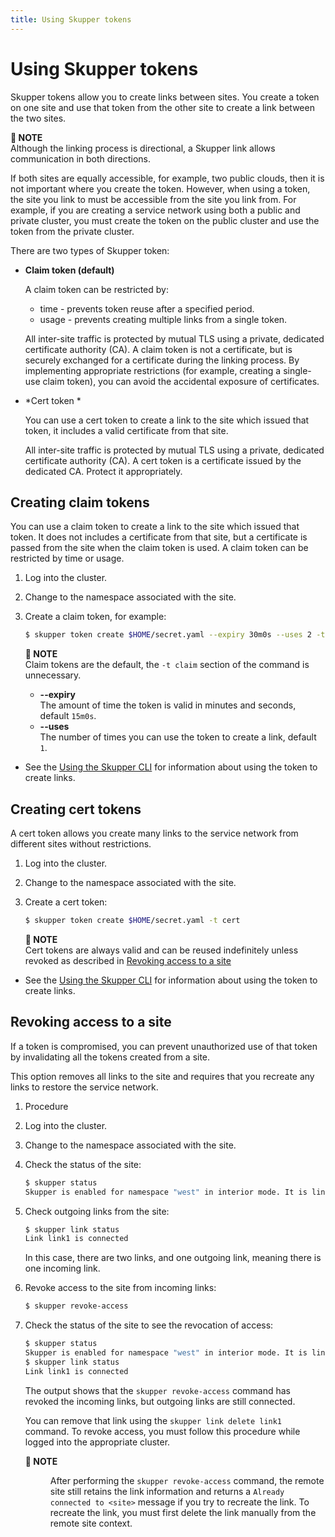 ```yaml
---
title: Using Skupper tokens
---
```

# Using Skupper tokens

Skupper tokens allow you to create links between sites.
You create a token on one site and use that token from the other site to create a link between the two sites.

**📌 NOTE**\
Although the linking process is directional, a Skupper link allows communication in both directions.

If both sites are equally accessible, for example, two public clouds, then it is not important where you create the token.
However, when using a token, the site you link to must be accessible from the site you link from.
For example, if you are creating a service network using both a public and private cluster, you must create the token on the public cluster and use the token from the private cluster.

There are two types of Skupper token:

* **Claim token (default)**

  A claim token can be restricted by:

  * time - prevents token reuse after a specified period.
  * usage - prevents creating multiple links from a single token.

  All inter-site traffic is protected by mutual TLS using a private, dedicated certificate authority (CA).
  A claim token is not a certificate, but is securely exchanged for a certificate during the linking process.
  By implementing appropriate restrictions (for example, creating a single-use claim token), you can avoid the accidental exposure of certificates.
* *Cert token *

  You can use a cert token to create a link to the site which issued that token, it includes a valid certificate from that site.

  All inter-site traffic is protected by mutual TLS using a private, dedicated certificate authority (CA).
  A cert token is a certificate issued by the dedicated CA.
  Protect it appropriately.

## Creating claim tokens

You can use a claim token to create a link to the site which issued that token.
It does not includes a certificate from that site, but a certificate is passed from the site when the claim token is used.
A claim token can be restricted by time or usage.

1. Log into the cluster.
2. Change to the namespace associated with the site.
3. Create a claim token, for example:

   ```bash
   $ skupper token create $HOME/secret.yaml --expiry 30m0s --uses 2 -t claim
   ```

   **📌 NOTE**\
   Claim tokens are the default, the `-t claim` section of the command is unnecessary.

   * **--expiry**\
   The amount of time the token is valid in minutes and seconds, default `15m0s`.
   * **--uses**\
   The number of times you can use the token to create a  link, default `1`.

* See the [Using the Skupper CLI](../cli/) for information about using the token to create links.

## Creating cert tokens

A cert token allows you create many links to the service network from different sites without restrictions.

1. Log into the cluster.
2. Change to the namespace associated with the site.
3. Create a cert token:

   ```bash
   $ skupper token create $HOME/secret.yaml -t cert
   ```

   **📌 NOTE**\
   Cert tokens are always valid and can be reused indefinitely unless revoked as described in [Revoking access to a site](#revoking-access-to-a-site)

* See the [Using the Skupper CLI](../cli/) for information about using the token to create links.

## Revoking access to a site

If a token is compromised, you can prevent unauthorized use of that token by invalidating  all the tokens created from a site.

This option removes all links to the site and requires that you recreate any links to restore the service network.

1. Procedure
2. Log into the cluster.
3. Change to the namespace associated with the site.
4. Check the status of the site:

   ```bash
   $ skupper status
   Skupper is enabled for namespace "west" in interior mode. It is linked to 2 other sites.
   ```
5. Check outgoing links from the site:

   ```bash
   $ skupper link status
   Link link1 is connected
   ```

   In this case, there are two links, and one outgoing link, meaning there is one incoming link.
6. Revoke access to the site from incoming links:

   ```bash
   $ skupper revoke-access
   ```
7. Check the status of the site to see the revocation of access:

   ```bash
   $ skupper status
   Skupper is enabled for namespace "west" in interior mode. It is linked to 1 other site.
   $ skupper link status
   Link link1 is connected
   ```

   The output shows that the `skupper revoke-access` command has revoked the incoming links, but outgoing links are still connected.

   You can remove that link using the `skupper link delete link1` command.
   To revoke access, you must follow this procedure while logged into the appropriate cluster.

   <dl><dt><strong>📌 NOTE</strong></dt><dd>

   After performing the `skupper revoke-access` command, the remote site still retains the link information and returns a `Already connected to <site>` message if you try to recreate the link.
   To recreate the link, you must first delete the link manually from the remote site context.
   </dd></dl>

